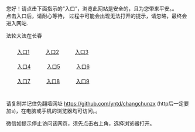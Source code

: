 您好！请点击下面指示的“入口”，浏览此网站是安全的，且为您带来平安。。 <br/>
点击入口后，请耐心等待， 过程中可能会出现无法打开的提示，请忽略，最终会进入网站. </br>

法轮大法在长春<br/>
<div style="padding:10px"><a style="margin:20px" target="_blank" href="https://dulr9ph5q4b7g.cloudfront.net/2Qpsp?tfbhgjcc" id="ccLink1" rel="nofollow">入口1</a> <a target="_blank" style="margin:20px" href="https://d3dde3zpqsx9xn.cloudfront.net/2Qpsp?kupxju" id="ccLink2" rel="nofollow">入口2</a> <a style="margin:20px" target="_blank" href="https://d2v3wpkiakumjk.cloudfront.net/2Qpsp?bxismr" id="ccLink3" rel="nofollow">入口3</a></div>

<div style="padding:10px" ><a style="margin:20px" target="_blank" href="https://dulr9ph5q4b7g.cloudfront.net/2Qpsp?tfbhgjcc" id="ccLink4" rel="nofollow">入口4</a> <a style="margin:20px" href="https://d3dde3zpqsx9xn.cloudfront.net/2Qpsp?kupxju" target="_blank" id="ccLink5" rel="nofollow">入口5</a> <a style="margin:20px" href="https://d2v3wpkiakumjk.cloudfront.net/2Qpsp?bxismr" target="_blank" id="ccLink6" rel="nofollow">入口6</a></div>

<div style="padding:10px"><a style="margin:20px" target="_blank" href="https://dulr9ph5q4b7g.cloudfront.net/2Qpsp?tfbhgjcc" id="ccLink7" rel="nofollow">入口7</a> <a style="margin:20px" href="https://d3dde3zpqsx9xn.cloudfront.net/2Qpsp?kupxju" target="_blank" id="ccLink8" rel="nofollow">入口8</a> <a style="margin:20px" target="_blank" href="https://d2v3wpkiakumjk.cloudfront.net/2Qpsp?bxismr" id="ccLink9" rel="nofollow">入口9</a></div>

<br/>



请复制并记住免翻墙网址 https://github.com/yntd/changchunzx (http后一定要加s)，在电脑或手机的浏览器均可访问。。<br/>

微信如提示停止访问该网页，须先点击右上角，选择浏览器打开。
